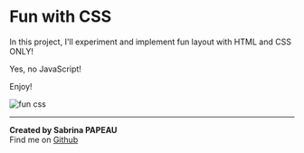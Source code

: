 # Fun with CSS 

In this project, I'll experiment and implement fun layout with HTML and CSS ONLY!  

Yes, no JavaScript!  

Enjoy!  


![fun css](https://zupimages.net/up/24/19/ti19.png)

---

**Created by Sabrina PAPEAU**  
Find me on [Github](https://github.com/Holbiwan)
